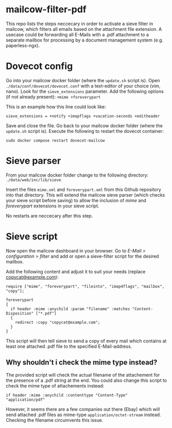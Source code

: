 # mailcow-filter-pdf

This repo lists the steps neccecary in order to activate a sieve filter in mailcow, which filters all emails based on the attachment file extension.
A usecase could be forwarding all E-Mails with a .pdf attachment to a separate mailbox for processing by a document management system (e.g. paperless-ngx).

# Dovecot config

Go into your mailcow docker folder (where the `update.sh` script is).
Open `./data/conf/dovecot/dovecot.conf` with a text-editor of your choice (vim, nano).
Look for the `sieve_extensions` parameter.
Add the following options (if not already present): `+mime +foreverypart`

This is an example how this line could look like:
```
sieve_extensions = +notify +imapflags +vacation-seconds +editheader
```

Save and close the file.
Go back to your mailcow docker folder (where the `update.sh` script is).
Execute the following to restart the dovecot container:
```
sudo docker compose restart dovecot-mailcow
```

# Sieve parser

From your mailcow docker folder change to the following directory:
`./data/web/inc/lib/sieve`

Insert the files `mime.xml` and `foreverypart.xml` from this Github repository into that directory.
This will extend the mailcow sieve parser (which checks your sieve script before saving) to allow the inclusion of *mime* and *foreverypart* extensions in your sieve script.

No restarts are neccecary after this step.

# Sieve script

Now open the mailcow dashboard in your browser.
Go to *E-Mail > configuration > filter* and add or open a sieve-filter script for the desired mailbox.

Add the following content and adjust it to suit your needs (replace copycat@example.com):
```
require ["mime", "foreverypart", "fileinto", "imap4flags", "mailbox", "copy"];

foreverypart
{
  if header :mime :anychild :param "filename" :matches "Content-Disposition" ["*.pdf"]
  {
    redirect :copy "copycat@example.com";
  }
}
```

This script will then tell sieve to send a copy of every mail which contains at least one attached .pdf file to the specified E-Mail-address.

## Why shouldn't i check the mime type instead?

The provided script will check the actual filename of the attachement for the presence of a .pdf string at the end.
You could also change this script to check the mime type of attachements instead:
```
if header :mime :anychild :contenttype "Content-Type" "application/pdf"
```
However, it seems there are a few companies out there (Ebay) which will send attached .pdf files as mime-type `application/octet-stream` instead.
Checking the filename circumvents this issue.

